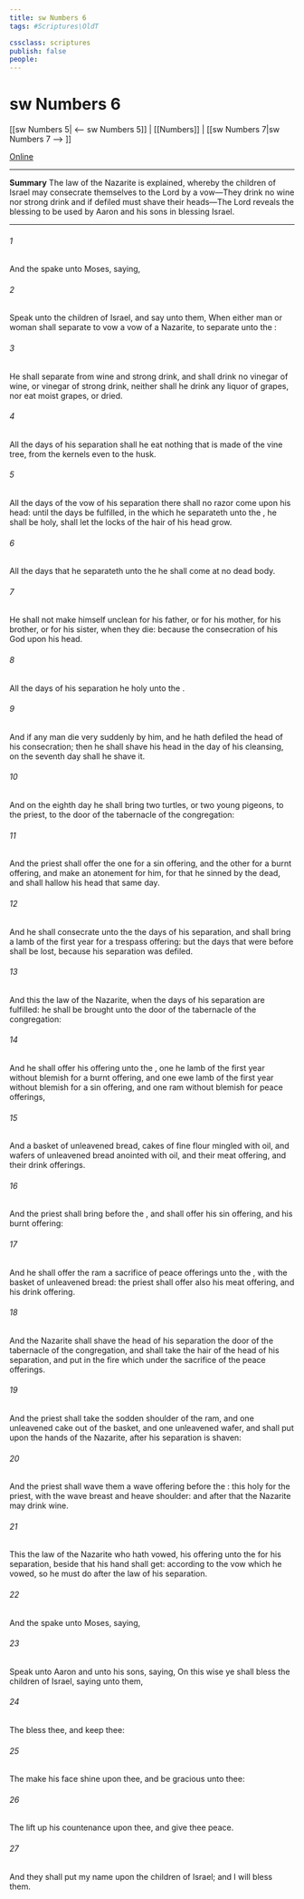 ```yaml
---
title: sw Numbers 6
tags: #Scriptures\OldT

cssclass: scriptures
publish: false
people:
---
```


# sw Numbers 6
[[sw Numbers 5| <-- sw Numbers 5]] | [[Numbers]] | [[sw Numbers 7|sw Numbers 7 --> ]]

[Online](https://churchofjesuschrist.org/study/scriptures/ot/num/6?lang=eng)

---
__Summary__
The law of the Nazarite is explained, whereby the children of Israel may consecrate themselves to the Lord by a vow—They drink no wine nor strong drink and if defiled must shave their heads—The Lord reveals the blessing to be used by Aaron and his sons in blessing Israel.

---
###### 1 
And the  spake unto Moses, saying,

###### 2 
Speak unto the children of Israel, and say unto them, When either man or woman shall separate  to vow a vow of a Nazarite, to separate  unto the :

###### 3 
He shall separate  from wine and strong drink, and shall drink no vinegar of wine, or vinegar of strong drink, neither shall he drink any liquor of grapes, nor eat moist grapes, or dried.

###### 4 
All the days of his separation shall he eat nothing that is made of the vine tree, from the kernels even to the husk.

###### 5 
All the days of the vow of his separation there shall no razor come upon his head: until the days be fulfilled, in the which he separateth  unto the , he shall be holy,  shall let the locks of the hair of his head grow.

###### 6 
All the days that he separateth  unto the  he shall come at no dead body.

###### 7 
He shall not make himself unclean for his father, or for his mother, for his brother, or for his sister, when they die: because the consecration of his God  upon his head.

###### 8 
All the days of his separation he  holy unto the .

###### 9 
And if any man die very suddenly by him, and he hath defiled the head of his consecration; then he shall shave his head in the day of his cleansing, on the seventh day shall he shave it.

###### 10 
And on the eighth day he shall bring two turtles, or two young pigeons, to the priest, to the door of the tabernacle of the congregation:

###### 11 
And the priest shall offer the one for a sin offering, and the other for a burnt offering, and make an atonement for him, for that he sinned by the dead, and shall hallow his head that same day.

###### 12 
And he shall consecrate unto the  the days of his separation, and shall bring a lamb of the first year for a trespass offering: but the days that were before shall be lost, because his separation was defiled.

###### 13 
And this  the law of the Nazarite, when the days of his separation are fulfilled: he shall be brought unto the door of the tabernacle of the congregation:

###### 14 
And he shall offer his offering unto the , one he lamb of the first year without blemish for a burnt offering, and one ewe lamb of the first year without blemish for a sin offering, and one ram without blemish for peace offerings,

###### 15 
And a basket of unleavened bread, cakes of fine flour mingled with oil, and wafers of unleavened bread anointed with oil, and their meat offering, and their drink offerings.

###### 16 
And the priest shall bring  before the , and shall offer his sin offering, and his burnt offering:

###### 17 
And he shall offer the ram  a sacrifice of peace offerings unto the , with the basket of unleavened bread: the priest shall offer also his meat offering, and his drink offering.

###### 18 
And the Nazarite shall shave the head of his separation  the door of the tabernacle of the congregation, and shall take the hair of the head of his separation, and put  in the fire which  under the sacrifice of the peace offerings.

###### 19 
And the priest shall take the sodden shoulder of the ram, and one unleavened cake out of the basket, and one unleavened wafer, and shall put  upon the hands of the Nazarite, after  his separation is shaven:

###### 20 
And the priest shall wave them  a wave offering before the : this  holy for the priest, with the wave breast and heave shoulder: and after that the Nazarite may drink wine.

###### 21 
This  the law of the Nazarite who hath vowed,  his offering unto the  for his separation, beside  that his hand shall get: according to the vow which he vowed, so he must do after the law of his separation.

###### 22 
And the  spake unto Moses, saying,

###### 23 
Speak unto Aaron and unto his sons, saying, On this wise ye shall bless the children of Israel, saying unto them,

###### 24 
The  bless thee, and keep thee:

###### 25 
The  make his face shine upon thee, and be gracious unto thee:

###### 26 
The  lift up his countenance upon thee, and give thee peace.

###### 27 
And they shall put my name upon the children of Israel; and I will bless them.

